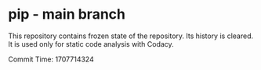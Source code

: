 # pip - main branch

This repository contains frozen state of the repository.
Its history is cleared. It is used only for static code
analysis with Codacy.

Commit Time: 1707714324
